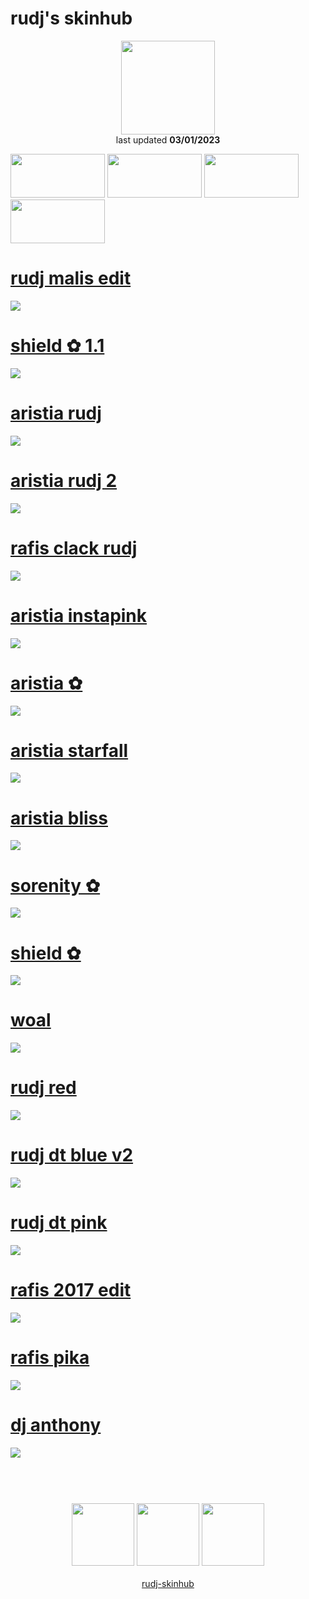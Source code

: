 # rudj's skinhub
<p align="center">
<a href="https://osu.ppy.sh/users/11592896">
  <img src="https://a.ppy.sh/11592896"  
       width="150"
       height="150"></a>
<br>
last updated <b>03/01/2023</b>
</p>

<a href="https://github.com/rudjx3/skins/blob/main/README.md">
<img src="https://i.imgur.com/Pr3zA1H.png"
       width="151" 
       height="70"/></a>

<a href="https://www.youtube.com/watch?v=kbbgypvGPgM">
<img src="https://i.imgur.com/uDyKiLi.png"
       width="151" 
       height="70"/></a>

<a href="https://github.com/rudj-skinhub/woal/blob/tyfh/aeshub.md">
<img src="https://i.imgur.com/WPSNbSx.png"
       width="151" 
       height="70"/></a>

<a href="https://github.com/rudj-skinhub/woal/blob/tyfh/aeshub.md">
<img src="https://i.imgur.com/nnkLwEo.png" 
       width="151" 
       height="70"/></a>

# [rudj malis edit](https://github.com/rudj-skinhub/woal/raw/tyfh/rudj/rudj%20malis%20edit.osk)
[![](https://osu.ppy.sh/ss/18350711/d19a)](https://github.com/rudj-skinhub/woal/raw/tyfh/rudj/rudj%20malis%20edit.osk)

# [shield ✿ 1.1](https://github.com/rudj-skinhub/woal/raw/tyfh/rudj/shield%20%E2%9C%BF%201.1.osk)
[![](https://osu.ppy.sh/ss/18205149/2804)](https://github.com/rudj-skinhub/woal/raw/tyfh/rudj/shield%20%E2%9C%BF%201.1.osk)

# [aristia rudj](https://github.com/rudj-skinhub/woal/raw/tyfh/rudj/aristia%20rudj.osk)
[![](https://osu.ppy.sh/ss/18100588/d2cd)](https://github.com/rudj-skinhub/woal/raw/tyfh/rudj/aristia%20rudj.osk)

# [aristia rudj 2](https://github.com/rudj-skinhub/woal/raw/tyfh/rudj/aristia%20rudj%202.osk)
[![](https://osu.ppy.sh/ss/18205122/d7bb)](https://github.com/rudj-skinhub/woal/raw/tyfh/rudj/aristia%20rudj%202.osk)

# [rafis clack rudj](https://github.com/rudj-skinhub/woal/raw/tyfh/rudj/rafis%20clack%20rudj.osk)
[![](https://osu.ppy.sh/ss/18336094/00a3)](https://github.com/rudj-skinhub/woal/raw/tyfh/rudj/rafis%20clack%20rudj.osk)

# [aristia instapink](https://github.com/rudj-skinhub/woal/raw/tyfh/rudj/aristia%20instapink.osk)
[![](https://osu.ppy.sh/ss/17981062/fc28)](https://github.com/rudj-skinhub/woal/raw/tyfh/rudj/aristia%20instapink.osk)

# [aristia ✿](https://github.com/rudj-skinhub/woal/raw/tyfh/rudj/aristia%20%E2%9C%BF.osk)
[![](https://cdn.discordapp.com/attachments/830112595854884925/979755482862456882/screenshot361.jpg)](https://github.com/rudj-skinhub/woal/raw/tyfh/rudj/aristia%20%E2%9C%BF.osk)

# [aristia starfall](https://github.com/rudj-skinhub/woal/raw/tyfh/rudj/aristia%20starfall.osk)
[![](https://osu.ppy.sh/ss/18127462/f670)](https://github.com/rudj-skinhub/woal/raw/tyfh/rudj/aristia%20starfall.osk)

# [aristia bliss](https://github.com/rudj-skinhub/woal/raw/tyfh/rudj/aristia%20bliss.osk)
[![](https://osu.ppy.sh/ss/18205120/6b98)](https://github.com/rudj-skinhub/woal/raw/tyfh/rudj/aristia%20bliss.osk)

# [sorenity ✿](https://github.com/rudj-skinhub/woal/raw/tyfh/rudj/sorenity%20%E2%9C%BF.osk)
[![](https://i.imgur.com/fkmo1k2.png)](https://github.com/rudj-skinhub/woal/raw/tyfh/rudj/sorenity%20%E2%9C%BF.osk)

# [shield ✿](https://github.com/rudj-skinhub/woal/raw/tyfh/rudj/shield%20%E2%9C%BF.osk)
[![](https://i.imgur.com/RB0snK1.png)](https://github.com/rudj-skinhub/woal/raw/tyfh/rudj/shield%20%E2%9C%BF.osk)

# [woal](https://github.com/rudj-skinhub/woal/raw/tyfh/rudj/woal.osk)
[![](https://i.imgur.com/f0RCrcz.png)](https://github.com/rudj-skinhub/woal/raw/tyfh/rudj/woal.osk)

# [rudj red](https://github.com/rudj-skinhub/woal/raw/tyfh/rudj/rudj%20red.osk)
[![](https://osu.ppy.sh/ss/18205147/a14c)](https://github.com/rudj-skinhub/woal/raw/tyfh/rudj/rudj%20red.osk)

# [rudj dt blue v2](https://github.com/rudj-skinhub/woal/raw/tyfh/rudj/-%20rudj%20dt%20blue%20v2.osk)
[![](https://osu.ppy.sh/ss/17928170/990f)](https://github.com/rudj-skinhub/woal/raw/tyfh/rudj/-%20rudj%20dt%20blue%20v2.osk)

# [rudj dt pink](https://github.com/rudj-skinhub/woal/raw/tyfh/rudj/-%20rudj%20dt%20pink.osk)
[![](https://osu.ppy.sh/ss/17928162/0e12)](https://github.com/rudj-skinhub/woal/raw/tyfh/rudj/-%20rudj%20dt%20pink.osk)

# [rafis 2017 edit](https://github.com/rudj-skinhub/woal/raw/tyfh/rudj/rafis%202017%20edit.osk)
[![](https://osu.ppy.sh/ss/18205132/4047)](https://github.com/rudj-skinhub/woal/raw/tyfh/rudj/rafis%202017%20edit.osk)

# [rafis pika](https://github.com/rudj-skinhub/woal/raw/tyfh/rudj/rafis%20pika.osk)
[![](https://osu.ppy.sh/ss/18205134/ccd8)](https://github.com/rudj-skinhub/woal/raw/tyfh/rudj/rafis%20pika.osk)

# [dj anthony](https://github.com/rudj-skinhub/woal/raw/tyfh/rudj/dj%20anthony.osk)
[![](https://osu.ppy.sh/ss/18205128/7f1c)](https://github.com/rudj-skinhub/woal/raw/tyfh/rudj/dj%20anthony.osk)

#
<p align="center">
  <br></br>
  <a href="https://www.twitch.tv/rudj_">
  <img src="https://i.imgur.com/HM030lk.png" 
       width="100" 
       height="100"></a>
  <a href="https://www.youtube.com/channel/UCUFXZiWmZ9in66cgLsXi-xw">
  <img src="https://i.imgur.com/YWbDUUy.png"  
       width="100" 
       height="100"></a>
  <a href="https://twitter.com/rudj_">
  <img src="https://i.imgur.com/PUQ5uWf.png" 
       width="100" 
       height="100"></a>
  <br></br>
  <a href="README.md">rudj-skinhub</a>
 </p>
